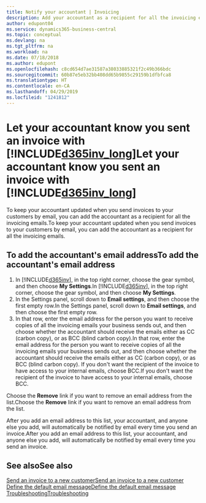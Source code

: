 ```yaml
---
title: Notify your accountant | Invoicing
description: Add your accountant as a recipient for all the invoicing emails so they know what's going on.
author: edupont04
ms.service: dynamics365-business-central
ms.topic: conceptual
ms.devlang: na
ms.tgt_pltfrm: na
ms.workload: na
ms.date: 07/18/2018
ms.author: edupont
ms.openlocfilehash: c8cd654d7ae31587a38033885321f2c49b366bdc
ms.sourcegitcommit: 60b87e5eb32bb408dd65b9855c29159b1dfbfca8
ms.translationtype: HT
ms.contentlocale: en-CA
ms.lasthandoff: 04/29/2019
ms.locfileid: "1241812"
---
```

# <a name="let-your-accountant-know-you-sent-an-invoice-with-included365invlongincludesd365invlongmd"></a><span data-ttu-id="570d8-103">Let your accountant know you sent an invoice with [!INCLUDE[d365inv_long](includes/d365inv_long.md)]</span><span class="sxs-lookup"><span data-stu-id="570d8-103">Let your accountant know you sent an invoice with [!INCLUDE[d365inv_long](includes/d365inv_long.md)]</span></span>

<span data-ttu-id="570d8-104">To keep your accountant updated when you send invoices to your customers by email, you can add the accountant as a recipient for all the invoicing emails.</span><span class="sxs-lookup"><span data-stu-id="570d8-104">To keep your accountant updated when you send invoices to your customers by email, you can add the accountant as a recipient for all the invoicing emails.</span></span>  

## <a name="to-add-the-accountants-email-address"></a><span data-ttu-id="570d8-105">To add the accountant's email address</span><span class="sxs-lookup"><span data-stu-id="570d8-105">To add the accountant's email address</span></span>

1. <span data-ttu-id="570d8-106">In [!INCLUDE[d365inv](includes/d365inv.md)], in the top right corner, choose the gear symbol, and then choose **My Settings**.</span><span class="sxs-lookup"><span data-stu-id="570d8-106">In [!INCLUDE[d365inv](includes/d365inv.md)], in the top right corner, choose the gear symbol, and then choose **My Settings**.</span></span>  
2. <span data-ttu-id="570d8-107">In the Settings panel, scroll down to **Email settings**, and then choose the first empty row.</span><span class="sxs-lookup"><span data-stu-id="570d8-107">In the Settings panel, scroll down to **Email settings**, and then choose the first empty row.</span></span>  
3. <span data-ttu-id="570d8-108">In that row, enter the email address for the person you want to receive copies of all the invoicing emails your business sends out, and then choose whether the accountant should receive the emails either as CC (carbon copy), or as BCC (blind carbon copy).</span><span class="sxs-lookup"><span data-stu-id="570d8-108">In that row, enter the email address for the person you want to receive copies of all the invoicing emails your business sends out, and then choose whether the accountant should receive the emails either as CC (carbon copy), or as BCC (blind carbon copy).</span></span> <span data-ttu-id="570d8-109">If you don't want the recipient of the invoice to have access to your internal emails, choose BCC.</span><span class="sxs-lookup"><span data-stu-id="570d8-109">If you don't want the recipient of the invoice to have access to your internal emails, choose BCC.</span></span>

<span data-ttu-id="570d8-110">Choose the **Remove** link if you want to remove an email address from the list.</span><span class="sxs-lookup"><span data-stu-id="570d8-110">Choose the **Remove** link if you want to remove an email address from the list.</span></span>

<span data-ttu-id="570d8-111">After you add an email address to this list, your accountant, and anyone else you add, will automatically be notified by email every time you send an invoice.</span><span class="sxs-lookup"><span data-stu-id="570d8-111">After you add an email address to this list, your accountant, and anyone else you add, will automatically be notified by email every time you send an invoice.</span></span>

## <a name="see-also"></a><span data-ttu-id="570d8-112">See also</span><span class="sxs-lookup"><span data-stu-id="570d8-112">See also</span></span>
[<span data-ttu-id="570d8-113">Send an invoice to a new customer</span><span class="sxs-lookup"><span data-stu-id="570d8-113">Send an invoice to a new customer</span></span>](send-invoice.md)  
[<span data-ttu-id="570d8-114">Define the default email message</span><span class="sxs-lookup"><span data-stu-id="570d8-114">Define the default email message</span></span>](customize-email.md)  
[<span data-ttu-id="570d8-115">Troubleshooting</span><span class="sxs-lookup"><span data-stu-id="570d8-115">Troubleshooting</span></span>](about-troubleshooting.md)  
